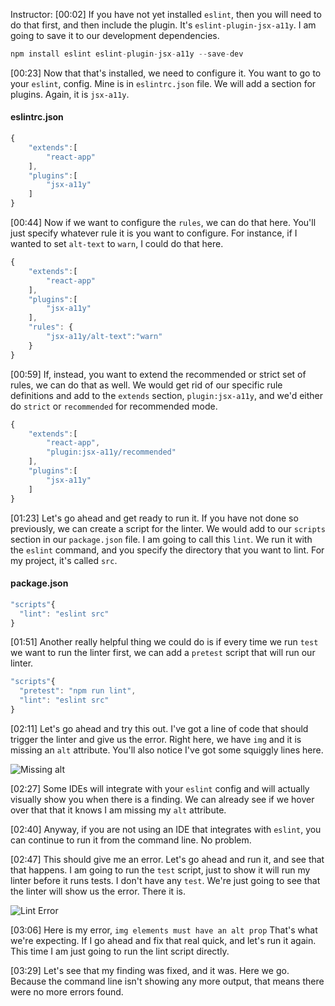 Instructor: [00:02] If you have not yet installed `eslint`, then you will need to do that first, and then include the plugin. It's `eslint-plugin-jsx-a11y`. I am going to save it to our development dependencies.

```javascript
npm install eslint eslint-plugin-jsx-a11y --save-dev
```

[00:23] Now that that's installed, we need to configure it. You want to go to your `eslint`, config. Mine is in `eslintrc.json` file. We will add a section for plugins. Again, it is `jsx-a11y`.

#### eslintrc.json

```javascript
{
    "extends":[
        "react-app"
    ],
    "plugins":[
        "jsx-a11y"
    ]
}
```

[00:44] Now if we want to configure the `rules`, we can do that here. You'll just specify whatever rule it is you want to configure. For instance, if I wanted to set `alt-text` to `warn`, I could do that here.

```javascript
{
    "extends":[
        "react-app"
    ],
    "plugins":[
        "jsx-a11y"
    ],
    "rules": {
        "jsx-a11y/alt-text":"warn"
    }
}
```

[00:59] If, instead, you want to extend the recommended or strict set of rules, we can do that as well. We would get rid of our specific rule definitions and add to the `extends` section, `plugin:jsx-a11y`, and we'd either do `strict` or `recommended` for recommended mode.

```javascript
{
    "extends":[
        "react-app",
        "plugin:jsx-a11y/recommended"
    ],
    "plugins":[
        "jsx-a11y"
    ]
}
```

[01:23] Let's go ahead and get ready to run it. If you have not done so previously, we can create a script for the linter. We would add to our `scripts` section in our `package.json` file. I am going to call this `lint`. We run it with the `eslint` command, and you specify the directory that you want to lint. For my project, it's called `src`.

#### package.json

```javascript
"scripts"{
  "lint": "eslint src"
}
```

[01:51] Another really helpful thing we could do is if every time we run `test` we want to run the linter first, we can add a `pretest` script that will run our linter.

```javascript
"scripts"{
  "pretest": "npm run lint",
  "lint": "eslint src"
}
```

[02:11] Let's go ahead and try this out. I've got a line of code that should trigger the linter and give us the error. Right here, we have `img` and it is missing an `alt` attribute. You'll also notice I've got some squiggly lines here.

![Missing alt](https://res.cloudinary.com/dg3gyk0gu/image/upload/v1576545916/transcript-images/07_react-set-up-eslint-to-audit-accessibility-issues-in-react-img-missing-alt.jpg)

[02:27] Some IDEs will integrate with your `eslint` config and will actually visually show you when there is a finding. We can already see if we hover over that that it knows I am missing my `alt` attribute.

[02:40] Anyway, if you are not using an IDE that integrates with `eslint`, you can continue to run it from the command line. No problem.

[02:47] This should give me an error. Let's go ahead and run it, and see that that happens. I am going to run the `test` script, just to show it will run my linter before it runs tests. I don't have any `test`. We're just going to see that the linter will show us the error. There it is.

![Lint Error](https://res.cloudinary.com/dg3gyk0gu/image/upload/v1576545914/transcript-images/07_react-set-up-eslint-to-audit-accessibility-issues-in-react-lint-error.jpg)

[03:06] Here is my error, `img elements must have an alt prop` That's what we're expecting. If I go ahead and fix that real quick, and let's run it again. This time I am just going to run the lint script directly.

[03:29] Let's see that my finding was fixed, and it was. Here we go. Because the command line isn't showing any more output, that means there were no more errors found.
